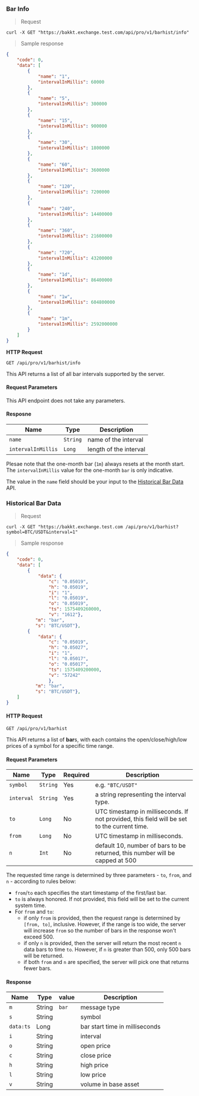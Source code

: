### Bar Info 

> Request 

```
curl -X GET "https://bakkt.exchange.test.com/api/pro/v1/barhist/info"
```

> Sample response

```json
{
    "code": 0,
    "data": [
        {
            "name": "1",
            "intervalInMillis": 60000
        },
        {
            "name": "5",
            "intervalInMillis": 300000
        },
        {
            "name": "15",
            "intervalInMillis": 900000
        },
        {
            "name": "30",
            "intervalInMillis": 1800000
        },
        {
            "name": "60",
            "intervalInMillis": 3600000
        },
        {
            "name": "120",
            "intervalInMillis": 7200000
        },
        {
            "name": "240",
            "intervalInMillis": 14400000
        },
        {
            "name": "360",
            "intervalInMillis": 21600000
        },
        {
            "name": "720",
            "intervalInMillis": 43200000
        },
        {
            "name": "1d",
            "intervalInMillis": 86400000
        },
        {
            "name": "1w",
            "intervalInMillis": 604800000
        },
        {
            "name": "1m",
            "intervalInMillis": 2592000000
        }
    ]
}
```

**HTTP Request**

`GET /api/pro/v1/barhist/info`

This API returns a list of all bar intervals supported by the server. 


#### Request Parameters 

This API endpoint does not take any parameters. 

#### Resposne

 Name               | Type      | Description                                        
------------------- | --------- | ---------------------------------------------------
 `name`             | `String`  | name of the interval
 `intervalInMillis` | `Long`    | length of the interval 

Plesae note that the one-month bar (`1m`) always resets at the month start. The `intervalInMillis` value for the one-month `bar` is only indicative. 

The value in the `name` field should be your input to the [Historical Bar Data](#historical-bar-data) API.







### Historical Bar Data

> Request 

```
curl -X GET "https://bakkt.exchange.test.com /api/pro/v1/barhist?symbol=BTC/USDT&interval=1"
```

> Sample response

```json
{
    "code": 0,
    "data": [
        {
            "data": {
                "c": "0.05019",
                "h": "0.05019",
                "i": "1",
                "l": "0.05019",
                "o": "0.05019",
                "ts": 1575409260000,
                "v": "1612"},
           "m": "bar",
           "s": "BTC/USDT"},
        {
            "data": {
                "c": "0.05019",
                "h": "0.05027",
                "i": "1",
                "l": "0.05017",
                "o": "0.05017",
                "ts": 1575409200000,
                "v": "57242"
                },
           "m": "bar",
           "s": "BTC/USDT"},
    ]
}
```

#### HTTP Request

`GET /api/pro/v1/barhist`

This API returns a list of **bar**s, with each contains the open/close/high/low prices of a symbol for a specific time range. 

#### Request Parameters

 Name       | Type     | Required | Description                                                                                 
----------- | -------- | -------- | ------------------------------------------------------------------------------------------- 
 `symbol`   | `String` | Yes      | e.g. `"BTC/USDT"`                                                                          
 `interval` | `String` | Yes      | a string representing the interval type.                                                    
 `to`       | `Long`   | No       | UTC timestamp in milliseconds. If not provided, this field will be set to the current time. 
 `from`     | `Long`   | No       | UTC timestamp in milliseconds.                                                              
 `n`        | `Int`    | No       | default 10, number of bars to be returned, this number will be capped at 500                

The requested time range is determined by three parameters - `to`, `from`, and `n` - according to rules below:

* `from`/`to` each specifies the start timestamp of the first/last bar. 
* `to` is always honored. If not provided, this field will be set to the current system time. 
* For `from` and `to`: 
  * if only `from` is provided, then the request range is determined by `[from, to]`, inclusive. However, if the range is too wide,
    the server will increase `from` so the number of bars in the response won't exceed 500. 
  * if only `n` is provided, then the server will return the most recent `n` data bars to time `to`. However, if `n` is greater than 500, 
    only 500 bars will be returned. 
  * if both `from` and `n` are specified, the server will pick one that returns fewer bars. 

#### Response

Name     | Type   |   value  | Description
---------| -------| ---------| -------------------------------
`m`      | String |`bar`     | message type
`s`      | String |          | symbol
`data:ts`| Long   |          | bar start time in milliseconds
`i`      | String |          | interval
`o`      | String |          | open price
`c`      | String |          | close price
`h`      | String |          | high price
`l`      | String |          | low price
`v`      | String |          | volume in base asset